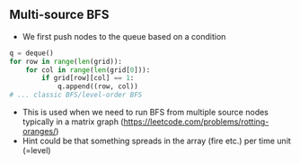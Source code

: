 ## Multi-source BFS
- We first push nodes to the queue based on a condition
```python
q = deque()
for row in range(len(grid)):
	for col in range(len(grid[0])):
		if grid[row][col] == 1:
			q.append((row, col))
# ... classic BFS/level-order BFS
```
- This is used when we need to run BFS from multiple source nodes typically in a matrix graph (https://leetcode.com/problems/rotting-oranges/)
- Hint could be that something spreads in the array (fire etc.) per time unit (=level)
